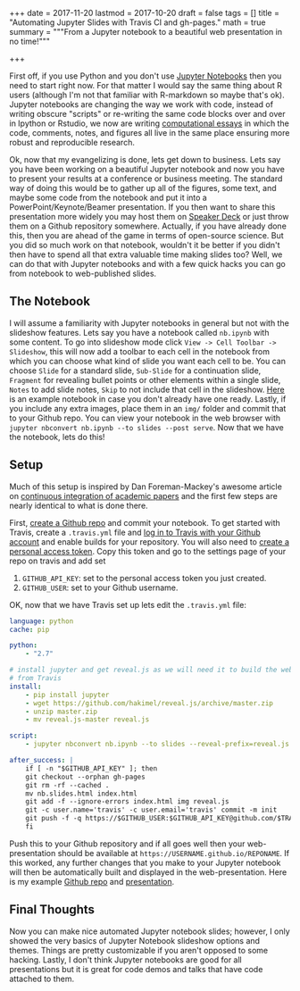 +++
date = 2017-11-20
lastmod = 2017-10-20
draft = false
tags = []
title = "Automating Jupyter Slides with Travis CI and gh-pages."
math = true
summary = """From a Jupyter notebook to a beautiful web presentation in no time!"""

+++

First off, if you use Python and you don't use [Jupyter Notebooks](http://jupyter.org)
then you need to start right now. For that matter I would say the same thing about
R users (although I'm not that familiar with R-markdown so maybe that's ok). Jupyter
notebooks are changing the way we work with code, instead of writing obscure "scripts"
or re-writing the same code blocks over and over in Ipython or Rstudio, we now
are writing [computational essays](http://blog.stephenwolfram.com/2017/11/what-is-a-computational-essay/)
in which the code, comments, notes, and figures all live in the same place ensuring
more robust and reproducible research.

Ok, now that my evangelizing is done, lets get down to business. Lets say you
have been working on a beautiful Jupyter notebook and now you have to present
your results at a conference or business meeting. The standard way of doing this
would be to gather up all of the figures, some text, and maybe some code from
the notebook and put it into a PowerPoint/Keynote/Beamer presentation. If you then
want to share this presentation more widely you may host them on [Speaker Deck](https://speakerdeck.com) or
just throw them on a Github repository somewhere. Actually, if you have already
done this, then you are ahead of the game in terms of open-source science. But
you did so much work on that notebook, wouldn't it be better if you didn't then
have to spend all that extra valuable time making slides too? Well, we can do that
with Jupyter notebooks and with a few quick hacks you can go from notebook to
web-published slides.

## The Notebook

I will assume a familiarity with Jupyter notebooks in general but not with the
slideshow features. Lets say you have a notebook called `nb.ipynb` with some
content. To go into slideshow mode click `View -> Cell Toolbar -> Slideshow`,
this will now add a toolbar to each cell in the notebook from which you can choose
what kind of slide you want each cell to be. You can choose `Slide` for a standard
slide, `Sub-Slide` for a continuation slide, `Fragment` for revealing bullet points
or other elements within a single slide, `Notes` to add slide notes, `Skip` to
not include that cell in the slideshow. [Here](https://github.com/jellis18/jupyter_notebook_slide_tutorial/blob/master/nb.ipynb) is an example notebook in case
you don't already have one ready. Lastly, if you include any extra images, place them
in an `img/` folder and commit that to your Github repo. You can view your notebook
in the web browser with `jupyter nbconvert nb.ipynb --to slides --post serve`.
Now that we have the notebook, lets do this!

## Setup

Much of this setup is inspired by Dan Foreman-Mackey's awesome article on
[continuous integration of academic papers](http://dfm.io/posts/travis-latex/)
and the first few steps are nearly identical to what is done there.

First, [create a Github repo](https://help.github.com/articles/create-a-repo/)
and commit your notebook. To get started with Travis, create a `.travis.yml`
file and [log in to Travis with your Github account](https://docs.travis-ci.com/user/getting-started/)
and enable builds for your repository. You will also need to
[create a personal access token](https://github.com/settings/tokens).
Copy this token and go to the settings page of your repo on travis and add set

1. `GITHUB_API_KEY`: set to the personal access token you just created.
2. `GITHUB_USER`: set to your Github username.

OK, now that we have Travis set up lets edit the `.travis.yml` file:

```yaml
language: python
cache: pip

python:
    - "2.7"

# install jupyter and get reveal.js as we will need it to build the website
# from Travis
install:
    - pip install jupyter
    - wget https://github.com/hakimel/reveal.js/archive/master.zip
    - unzip master.zip
    - mv reveal.js-master reveal.js

script:
    - jupyter nbconvert nb.ipynb --to slides --reveal-prefix=reveal.js

after_success: |
    if [ -n "$GITHUB_API_KEY" ]; then
    git checkout --orphan gh-pages
    git rm -rf --cached .
    mv nb.slides.html index.html
    git add -f --ignore-errors index.html img reveal.js
    git -c user.name='travis' -c user.email='travis' commit -m init
    git push -f -q https://$GITHUB_USER:$GITHUB_API_KEY@github.com/$TRAVIS_REPO_SLUG gh-pages
    fi
```
Push this to your Github repository and if all goes well then your web-presentation
should be available at `https://USERNAME.github.io/REPONAME`. If this worked, any
further changes that you make to your Jupyter notebook will then be automatically
built and displayed in the web-presentation. Here is my example [Github repo](https://github.com/jellis18/jupyter_notebook_slide_tutorial) and
[presentation](https://jellis18.github.io/jupyter_notebook_slide_tutorial/).

## Final Thoughts

Now you can make nice automated Jupyter notebook slides; however, I only showed
the very basics of Jupyter Notebook slideshow options and themes. Things are
pretty customizable if you aren't opposed to some hacking. Lastly, I don't think
Jupyter notebooks are good for all presentations but it is great for code demos
and talks that have code attached to them.

